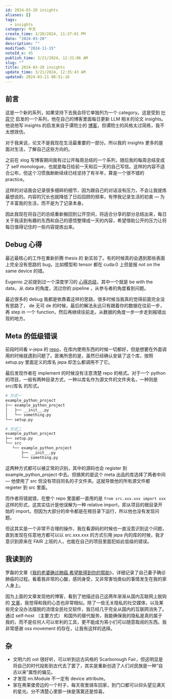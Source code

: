```yaml
---
id: 2024-03-20 insights
aliases: []
tags:
  - insights
category: 中文
create_time: 3/20/2024, 11:37:01 PM
date: "2024-03-20"
description: ""
modified: "2024-11-15"
noteId_x: 45
publish_time: 3/21/2024, 12:31:06 AM
slug: ""
title: 2024-03-20 insights
update_time: 3/21/2024, 12:35:43 AM
updated: 2024-03-21 08:51:16
---
```


## 前言

这是一个新的系列，如果坚持下去我会将它单独列为一个 category。这是受到 [叶弈宁](https://yynnyy.cn/) 启发的一个系列，他在自己的博客里面每日更新 LLM 相关的论文 insights。他说他写 insights 的启发来自于谭院士的 [博客](https://twd2.me/)，但谭院士的风格太过简练，我不太想效仿。

对于我来说，论文不是我现在生活最重要的一部分。所以我的 insights 更多的是面对生活，了解自己这些方向的。

之前在 xlog 写博客期间我有过公开每周总结的一个系列，随后我的每周总结变成了 self monologue，也就是每日给前一天和后一天的自己写信。这样的内容不适合公布，但这个习惯我断断续续已经坚持了有半年，算是一个很不错的 practice。

这样的对话我会记录很多细碎的细节，因为跟自己的对话没有压力，不会让我提炼最想说的。内容的冗长也就降低了日后回顾的频率，有悖我记录生活的初衷 — 为了丰富我的生活，而不是为了记录本身。

因此我现在将自己的总结重新搬回到公开空间，将适合分享的部分总结出来，每日关于我读到有趣的东西和自己的感悟整理成一天的内容，希望借助公开的压力让将每日值得记住的一些内容提炼出来。

## Debug 心得

最近最核心的工作在重新折腾 thesis 的 新实验了。有的时候真的会遇到那些表面上完全没有思路的 bug，比如模型和 tensor 都在 cuda:0 上但是报 not on the same device 的错。

Eugenio 之前提到过一个深度学习的 [心得总结](https://github.com/jbhuang0604/awesome-tips)，其中一个就是 be with the data，从 data 的角度，流过你的 pipeline ，从参与者的角度看到问题。

最近很多的 debug 我都是依靠着这样的思路，很多时候当我真的觉得前面完全没有思路了， de 无可 de 的时候，最后的解法永远只有跟着你的数据在往前一步，再 step in 一个 function，然后再继续往前走。从数据的角度一步一步走到报错出现的地方。

## Meta 的低级错误

前段时间看 v-jepa 的 [repo](https://github.com/facebookresearch/jepa)，在库内使用东西的时候一切都好，但是想要在外面调用的时候就遇到问题了。匪夷所思的是，虽然已经确认安装了这个库，按照 setup.py 里面定义的库名 jepa 却怎么都调用不了它。

最后发现作者在 implement 的时候没有注意清楚 repo 的格式。对于一个 python 的项目，一般有两种目录方式，一种以库名作为源文件的文件夹名，一种则是 src/库名 的形式。

```bash
# 方式一
example_python_project  
├── example_python_project  
│   ├── __init__.py  
│   └── something.py  
└── setup.py

# 方式二
example_python_project  
├── setup.py  
└── src  
   └── example_python_project  
       ├── __init__.py  
       └── something.py
```

这两种方式都可以被正常的识别，其中的源码也会 register 到 example_python_project 中去。但搞笑的是这个 meta 出品的库选择了两者中间 — 他使用了 src 但没有项目同名的子文件夹。这就导致他的所有源文件都 regieter 到 src 里面。

而作者将错就错，在整个 repo 里面都一直用的是 `from src.xxx.xxx import xxx` 这样的形式，这其实估计是他误解为一种 relative import，即从项目的根目录开始的 import。但因为大部分的命令都是在根目录下运行，所以他也没有发现问题。

但这其实是一个非常不合理的操作，我在看源码的时候也一直没意识到这个问题，直到发现在任意地方都可以以 src.xxx.xxx 的方式引用 jepa 内的库的时候，我才意识到原来在 FAIR 上班的人，也能在自己的项目里面犯如此低级的错误。

## 我读到的

罗磊的文章《[我的老婆确诊肺癌,希望能得到你的帮助](https://luolei.org/fighting-cancer)》，详细记录了自己妻子确诊肺癌的过程。看着我非常的心酸，感同身受，又非常害怕类似的事情发生在我的家人身上。

因为上面的文章发现他的博客，看到了他描述自己这两年渐渐从国内互联网上脱钩的 [文章](https://luolei.org/personal-decoupling-cybersecurity)，我觉得和我的心态也非常相似。除了一些无关隐私的社交媒体，以及某些完全没办法摆脱的流氓全民社交软件，我已经几乎完全从国内的互联网消失了。通过 self-host （主要方式） 和国外的替代服务，我能确保我的隐私是真的属于我的，而不是任何人可以牟利的工具，更不能成为宵小们可以随意取阅的东西。我非常感谢 oss movement 的存在，让我有这样的选择。

## 杂

- 文明六的 ost 很好听，可以听到远古风格的 Scarborough Fair，但这明显是将自己的时代投影到古代去了罢了，其实是重新创造了人们对民族是一种“自古以来”属性的偏见。
- 才发现 nn.Module 不一定有 device attribute。
- 家在弗莱堡旁边的一个村子，每天夜里骑车回家，到门口都可以仰头望见满天的星光。分不清楚心里那一抹是落寞还是惊喜。
